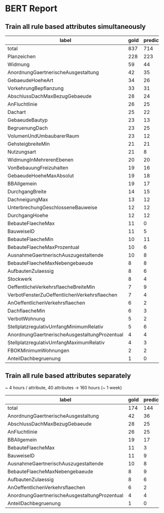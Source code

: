 # BERT Report

## Train all rule based attributes simultaneously

| label                                         |   gold |   predicted |   precision |   recall |      F1 |
|-----------------------------------------------|--------|-------------|-------------|----------|---------|
| total                                         |    837 |         714 |      89.50% |   76.34% |  82.40% |
| Planzeichen                                   |    228 |         223 |      95.52% |   93.42% |  94.46% |
| Widmung                                       |     59 |          44 |      65.91% |   49.15% |  56.31% |
| AnordnungGaertnerischeAusgestaltung           |     42 |          35 |     100.00% |   83.33% |  90.91% |
| GebaeudeHoeheArt                              |     34 |          26 |      96.15% |   73.53% |  83.33% |
| VorkehrungBepflanzung                         |     33 |          31 |     100.00% |   93.94% |  96.88% |
| AbschlussDachMaxBezugGebaeude                 |     28 |          24 |      91.67% |   78.57% |  84.62% |
| AnFluchtlinie                                 |     26 |          25 |      92.00% |   88.46% |  90.20% |
| Dachart                                       |     25 |          22 |      90.91% |   80.00% |  85.11% |
| GebaeudeBautyp                                |     23 |          13 |      84.62% |   47.83% |  61.11% |
| BegruenungDach                                |     23 |          25 |      84.00% |   91.30% |  87.50% |
| VolumenUndUmbaubarerRaum                      |     23 |          12 |     100.00% |   52.17% |  68.57% |
| GehsteigbreiteMin                             |     21 |          21 |     100.00% |  100.00% | 100.00% |
| Nutzungsart                                   |     21 |           8 |      87.50% |   33.33% |  48.28% |
| WidmungInMehrerenEbenen                       |     20 |          20 |      85.00% |   85.00% |  85.00% |
| VonBebauungFreizuhalten                       |     19 |          16 |     100.00% |   84.21% |  91.43% |
| GebaeudeHoeheMaxAbsolut                       |     19 |          18 |      66.67% |   63.16% |  64.86% |
| BBAllgemein                                   |     19 |          17 |      76.47% |   68.42% |  72.22% |
| DurchgangBreite                               |     14 |          15 |      80.00% |   85.71% |  82.76% |
| DachneigungMax                                |     13 |          12 |      91.67% |   84.62% |  88.00% |
| UnterbrechungGeschlosseneBauweise             |     12 |          12 |     100.00% |  100.00% | 100.00% |
| DurchgangHoehe                                |     12 |          12 |      50.00% |   50.00% |  50.00% |
| BebauteFlaecheMax                             |     11 |           0 |     100.00% |    0.00% |   0.00% |
| BauweiseID                                    |     11 |           5 |     100.00% |   45.45% |  62.50% |
| BebauteFlaecheMin                             |     10 |          11 |      81.82% |   90.00% |  85.71% |
| BebauteFlaecheMaxProzentual                   |     10 |           6 |      66.67% |   40.00% |  50.00% |
| AusnahmeGaertnerischAuszugestaltende          |     10 |           8 |      87.50% |   70.00% |  77.78% |
| BebauteFlaecheMaxNebengebaeude                |      8 |           8 |      50.00% |   50.00% |  50.00% |
| AufbautenZulaessig                            |      8 |           6 |     100.00% |   75.00% |  85.71% |
| Stockwerk                                     |      8 |           4 |     100.00% |   50.00% |  66.67% |
| OeffentlicheVerkehrsflaecheBreiteMin          |      7 |           9 |      77.78% |  100.00% |  87.50% |
| VerbotFensterZuOeffentlichenVerkehrsflaechen  |      7 |           4 |     100.00% |   57.14% |  72.73% |
| AnOeffentlichenVerkehrsflaechen               |      6 |           2 |     100.00% |   33.33% |  50.00% |
| DachflaecheMin                                |      6 |           3 |     100.00% |   50.00% |  66.67% |
| VerbotWohnung                                 |      5 |           2 |     100.00% |   40.00% |  57.14% |
| StellplatzregulativUmfangMinimumRelativ       |      5 |           6 |      83.33% |  100.00% |  90.91% |
| AnordnungGaertnerischeAusgestaltungProzentual |      4 |           4 |      75.00% |   75.00% |  75.00% |
| StellplatzregulativUmfangMaximumRelativ       |      4 |           3 |     100.00% |   75.00% |  85.71% |
| FBOKMinimumWohnungen                          |      2 |           2 |     100.00% |  100.00% | 100.00% |
| AnteilDachbegruenung                          |      1 |           0 |     100.00% |    0.00% |   0.00% |

## Train all rule based attributes separately

~ 4 hours / attribute, 40 attributes -> 160 hours (~ 1 week)

| label                                         |   gold |   predicted |   precision |   recall |     F1 |
|-----------------------------------------------|--------|-------------|-------------|----------|--------|
| total                                         |    174 |         144 |      89.58% |   74.14% | 81.13% |
| AnordnungGaertnerischeAusgestaltung           |     42 |          36 |     100.00% |   85.71% | 92.31% |
| AbschlussDachMaxBezugGebaeude                 |     28 |          25 |      92.00% |   82.14% | 86.79% |
| AnFluchtlinie                                 |     26 |          25 |      92.00% |   88.46% | 90.20% |
| BBAllgemein                                   |     19 |          17 |      76.47% |   68.42% | 72.22% |
| BebauteFlaecheMax                             |     11 |           3 |     100.00% |   27.27% | 42.86% |
| BauweiseID                                    |     11 |           9 |      88.89% |   72.73% | 80.00% |
| AusnahmeGaertnerischAuszugestaltende          |     10 |           8 |      87.50% |   70.00% | 77.78% |
| BebauteFlaecheMaxNebengebaeude                |      8 |           9 |      55.56% |   62.50% | 58.82% |
| AufbautenZulaessig                            |      8 |           6 |     100.00% |   75.00% | 85.71% |
| AnOeffentlichenVerkehrsflaechen               |      6 |           2 |     100.00% |   33.33% | 50.00% |
| AnordnungGaertnerischeAusgestaltungProzentual |      4 |           4 |      75.00% |   75.00% | 75.00% |
| AnteilDachbegruenung                          |      1 |           0 |     100.00% |    0.00% |  0.00% |
